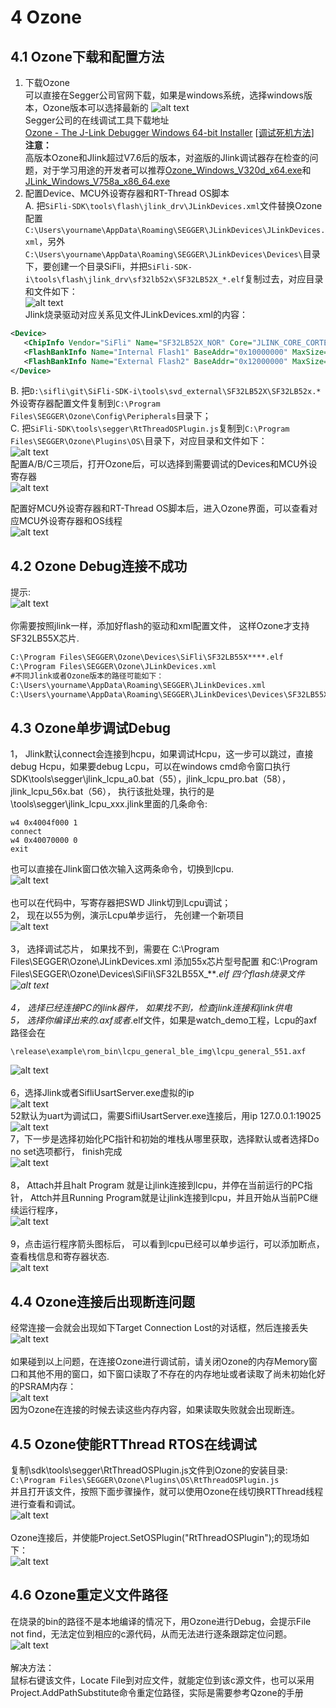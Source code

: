 # 4 Ozone
## 4.1 Ozone下载和配置方法
1. 下载Ozone<br>
可以直接在Segger公司官网下载，如果是windows系统，选择windows版本，Ozone版本可以选择最新的
![alt text](./assets/ozone013.png)<br> 
Segger公司的在线调试工具下载地址<br>
[Ozone - The J-Link Debugger Windows 64-bit Installer](https://www.segger.cn/downloads/jlink/#Ozone) [[调试死机方法](../tools/ozone.md#43Ozone单步调试Debug)]<br>
**注意：**<br>
高版本Ozone和Jlink超过V7.6后的版本，对盗版的Jlink调试器存在检查的问题，对于学习用途的开发者可以推荐[Ozone_Windows_V320d_x64.exe](https://www.segger.cn/downloads/jlink/Ozone_Windows_V320d_x64.exe)和[JLink_Windows_V758a_x86_64.exe](https://www.segger.cn/downloads/jlink/JLink_Windows_V758a_x86_64.exe)
 2. 配置Device、MCU外设寄存器和RT-Thread OS脚本<br> 
 A. 把`SiFli-SDK\tools\flash\jlink_drv\JLinkDevices.xml`文件替换Ozone配置`C:\Users\yourname\AppData\Roaming\SEGGER\JLinkDevices\JLinkDevices.xml`，另外`C:\Users\yourname\AppData\Roaming\SEGGER\JLinkDevices\Devices\`目录下，要创建一个目录SiFli，并把`SiFli-SDK-i\tools\flash\jlink_drv\sf32lb52x\SF32LB52X_*.elf`复制过去，对应目录和文件如下：<br> 
 ![alt text](./assets/ozone016.png)<br>
 Jlink烧录驱动对应关系见文件JLinkDevices.xml的内容：<br>
 ```xml
<Device>
    <ChipInfo Vendor="SiFli" Name="SF32LB52X_NOR" Core="JLINK_CORE_CORTEX_M33" WorkRAMAddr="0x20000000" WorkRAMSize="0x60000" />
    <FlashBankInfo Name="Internal Flash1" BaseAddr="0x10000000" MaxSize="0x8000000"  Loader="Devices/SiFli/SF32LB52X_INT_FLASH1.elf" LoaderType="FLASH_ALGO_TYPE_OPEN" AlwaysPresent="1"/>
    <FlashBankInfo Name="External Flash2" BaseAddr="0x12000000" MaxSize="0x8000000" Loader="Devices/SiFli/SF32LB52X_EXT_FLASH2.elf" LoaderType="FLASH_ALGO_TYPE_OPEN" AlwaysPresent="1"/>
</Device>
 ```
 B. 把`D:\sifli\git\SiFli-SDK-i\tools\svd_external\SF32LB52X\SF32LB52x.*`外设寄存器配置文件复制到`C:\Program Files\SEGGER\Ozone\Config\Peripherals`目录下；<br> 
 C. 把`SiFli-SDK\tools\segger\RtThreadOSPlugin.js`复制到`C:\Program Files\SEGGER\Ozone\Plugins\OS\`目录下，对应目录和文件如下：<br> 
![alt text](./assets/ozone017.png)<br> 
 配置A/B/C三项后，打开Ozone后，可以选择到需要调试的Devices和MCU外设寄存器<br> 
![alt text](./assets/ozone014.png)<br> 

 配置好MCU外设寄存器和RT-Thread OS脚本后，进入Ozone界面，可以查看对应MCU外设寄存器和OS线程<br> 
![alt text](./assets/ozone015.png)<br> 
## 4.2 Ozone Debug连接不成功
提示:<br>
![alt text](./assets/ozone001.png)<br>   
你需要按照jlink一样，添加好flash的驱动和xml配置文件， 这样Ozone才支持SF32LB55X芯片.<br>
```xml
C:\Program Files\SEGGER\Ozone\Devices\SiFli\SF32LB55X****.elf
C:\Program Files\SEGGER\Ozone\JLinkDevices.xml
#不同Jlink或者Ozone版本的路径可能如下：
C:\Users\yourname\AppData\Roaming\SEGGER\JLinkDevices.xml
C:\Users\yourname\AppData\Roaming\SEGGER\JLinkDevices\Devices\SF32LB55X****.elf
```
<a name="43Ozone单步调试Debug"></a>
## 4.3 Ozone单步调试Debug
1， Jlink默认connect会连接到hcpu，如果调试Hcpu，这一步可以跳过，直接debug Hcpu，如果要debug Lcpu，可以在windows cmd命令窗口执行SDK\tools\segger\jlink_lcpu_a0.bat（55），jlink_lcpu_pro.bat（58），jlink_lcpu_56x.bat（56）， 执行该批处理，执行的是\tools\segger\jlink_lcpu_xxx.jlink里面的几条命令:<br>
```
w4 0x4004f000 1
connect
w4 0x40070000 0 
exit
```
也可以直接在Jlink窗口依次输入这两条命令，切换到lcpu.<br>
![alt text](./assets/ozone002.png)<br>   
也可以在代码中，写寄存器把SWD Jlink切到Lcpu调试；<br>
2， 现在以55为例，演示Lcpu单步运行， 先创建一个新项目<br>
![alt text](./assets/ozone003.png)<br>    
3， 选择调试芯片，
如果找不到，需要在
C:\Program Files\SEGGER\Ozone\JLinkDevices.xml 添加55x芯片型号配置
和C:\Program Files\SEGGER\Ozone\Devices\SiFli\SF32LB55X_****.elf  四个flash烧录文件<br>
![alt text](./assets/ozone004.png)<br>    
4， 选择已经连接PC的jlink器件， 如果找不到，检查jlink连接和jlink供电<br>
5， 选择你编译出来的*.axf或者*.elf文件，如果是watch_demo工程，Lcpu的axf路径会在
```
\release\example\rom_bin\lcpu_general_ble_img\lcpu_general_551.axf
```
![alt text](./assets/ozone005.png)<br>    
6，选择Jlink或者SifliUsartServer.exe虚拟的ip<br> 
![alt text](./assets/ozone019.png)<br> 
52默认为uart为调试口，需要SifliUsartServer.exe连接后，用ip 127.0.0.1:19025
![alt text](./assets/ozone018.png)<br> 
7，下一步是选择初始化PC指针和初始的堆栈从哪里获取，选择默认或者选择Do no set选项都行， finish完成<br>
![alt text](./assets/ozone006.png)<br>    
8， Attach并且halt Program 就是让jlink连接到lcpu，并停在当前运行的PC指针，
Attch并且Running Program就是让jlink连接到lcpu，并且开始从当前PC继续运行程序，<br>
![alt text](./assets/ozone007.png)<br>    
9，点击运行程序箭头图标后， 可以看到lcpu已经可以单步运行，可以添加断点，查看栈信息和寄存器状态.<br>
![alt text](./assets/ozone008.png)<br>   
 
## 4.4 Ozone连接后出现断连问题
经常连接一会就会出现如下Target Connection Lost的对话框，然后连接丢失<br>
![alt text](./assets/ozone009.png)<br>    
如果碰到以上问题，在连接Ozone进行调试前，请关闭Ozone的内存Memory窗口和其他不用的窗口，如下窗口读取了不存在的内存地址或者读取了尚未初始化好的PSRAM内存：<br>
![alt text](./assets/ozone020.png)<br> 
因为Ozone在连接的时候去读这些内存内容，如果读取失败就会出现断连。<br>
## 4.5 Ozone使能RTThread RTOS在线调试
复制\sdk\tools\segger\RtThreadOSPlugin.js文件到Ozone的安装目录:<br>
`C:\Program Files\SEGGER\Ozone\Plugins\OS\RtThreadOSPlugin.js`<br>
并且打开该文件，按照下面步骤操作，就可以使用Ozone在线切换RTThread线程进行查看和调试。<br>
![alt text](./assets/ozone010.png)<br>    
Ozone连接后，并使能Project.SetOSPlugin("RtThreadOSPlugin");的现场如下：<br>
 ![alt text](./assets/ozone011.png)<br>    
## 4.6 Ozone重定义文件路径
在烧录的bin的路径不是本地编译的情况下，用Ozone进行Debug，会提示File not find，无法定位到相应的c源代码，从而无法进行逐条跟踪定位问题。<br>
![alt text](./assets/ozone012.png)<br>     
解决方法：<br>
鼠标右键该文件，Locate File到对应文件，就能定位到该c源文件，也可以采用
Project.AddPathSubstitute命令重定位路径，实际是需要参考Qzone的手册<br>
